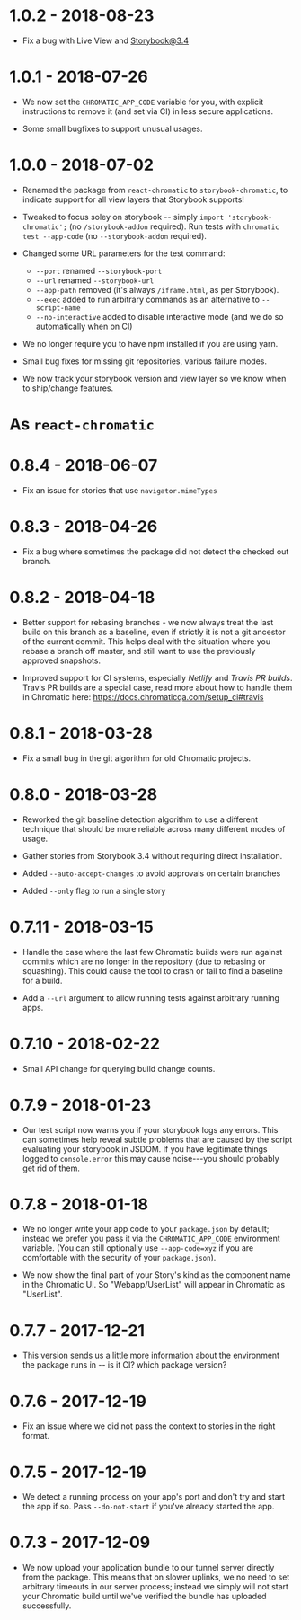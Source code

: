 # 1.0.2 - 2018-08-23

* Fix a bug with Live View and Storybook@3.4

# 1.0.1 - 2018-07-26

* We now set the `CHROMATIC_APP_CODE` variable for you, with explicit instructions to remove it (and set via CI) in less secure applications.

* Some small bugfixes to support unusual usages.

# 1.0.0 - 2018-07-02

* Renamed the package from `react-chromatic` to `storybook-chromatic`, to indicate support for all view layers that Storybook supports!

* Tweaked to focus soley on storybook -- simply `import 'storybook-chromatic';` (no `/storybook-addon` required). Run tests with `chromatic test --app-code` (no `--storybook-addon` required).

* Changed some URL parameters for the test command:

  * `--port` renamed `--storybook-port`
  * `--url` renamed `--storybook-url`
  * `--app-path` removed (it's always `/iframe.html`, as per Storybook).
  * `--exec` added to run arbitrary commands as an alternative to `--script-name`
  * `--no-interactive` added to disable interactive mode (and we do so automatically when on CI)

* We no longer require you to have npm installed if you are using yarn.

* Small bug fixes for missing git repositories, various failure modes.

* We now track your storybook version and view layer so we know when to ship/change features.

# As `react-chromatic`

# 0.8.4 - 2018-06-07

* Fix an issue for stories that use `navigator.mimeTypes`

# 0.8.3 - 2018-04-26

* Fix a bug where sometimes the package did not detect the checked out branch.

# 0.8.2 - 2018-04-18

* Better support for rebasing branches - we now always treat the last build on this branch as a baseline, even if strictly it is not a git ancestor of the current commit. This helps deal with the situation where you rebase a branch off master, and still want to use the previously approved snapshots.

* Improved support for CI systems, especially _Netlify_ and _Travis PR builds_. Travis PR builds are a special case, read more about how to handle them in Chromatic here: https://docs.chromaticqa.com/setup_ci#travis

# 0.8.1 - 2018-03-28

* Fix a small bug in the git algorithm for old Chromatic projects.

# 0.8.0 - 2018-03-28

* Reworked the git baseline detection algorithm to use a different technique that should be more reliable across many different modes of usage.

* Gather stories from Storybook 3.4 without requiring direct installation.

* Added `--auto-accept-changes` to avoid approvals on certain branches

* Added `--only` flag to run a single story

# 0.7.11 - 2018-03-15

* Handle the case where the last few Chromatic builds were run against commits which are no longer in the repository (due to rebasing or squashing). This could cause the tool to crash or fail to find a baseline for a build.

* Add a `--url` argument to allow running tests against arbitrary running apps.

# 0.7.10 - 2018-02-22

* Small API change for querying build change counts.

# 0.7.9 - 2018-01-23

* Our test script now warns you if your storybook logs any errors. This can sometimes help reveal subtle problems that are caused by the script evaluating your storybook in JSDOM. If you have legitimate things logged to `console.error` this may cause noise---you should probably get rid of them.

# 0.7.8 - 2018-01-18

* We no longer write your app code to your `package.json` by default; instead we prefer you pass it via the `CHROMATIC_APP_CODE` environment variable. (You can still optionally use `--app-code=xyz` if you are comfortable with the security of your `package.json`).

* We now show the final part of your Story's kind as the component name in the Chromatic UI. So "Webapp/UserList" will appear in Chromatic as "UserList".

# 0.7.7 - 2017-12-21

* This version sends us a little more information about the environment the package runs in -- is it CI? which package version?

# 0.7.6 - 2017-12-19

* Fix an issue where we did not pass the context to stories in the right format.

# 0.7.5 - 2017-12-19

* We detect a running process on your app's port and don't try and start the app if so. Pass `--do-not-start` if you've already started the app.

# 0.7.3 - 2017-12-09

* We now upload your application bundle to our tunnel server directly from the package.
  This means that on slower uplinks, we no need to set arbitrary timeouts in our server process; instead we simply will not start your Chromatic build until we've verified the bundle has uploaded successfully.
